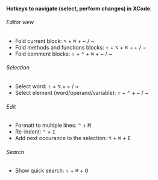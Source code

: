 #### Hotkeys to navigate (select, perform changes) in XCode.
###### Editor view
- Fold current block: <kbd>⌥</kbd> + <kbd>⌘</kbd> + <kbd>←</kbd> / <kbd>→</kbd>
- Fold methods and functions blocks: <kbd>⇧</kbd> + <kbd>⌥</kbd> + <kbd>⌘</kbd> + <kbd>←</kbd> / <kbd>→</kbd>
- Fold comment blocks: <kbd>⇧</kbd> + <kbd>⌃</kbd> + <kbd>⌘</kbd> + <kbd>←</kbd> / <kbd>→</kbd>

###### Selection
- Select word: <kbd>⇧</kbd> + <kbd>⌥</kbd> + <kbd>←</kbd> / <kbd>→</kbd>
- Select element (word/operand/variable): <kbd>⇧</kbd> + <kbd>⌃</kbd> + <kbd>←</kbd> / <kbd>→</kbd>

###### Edit
- Formatt to multiple lines: <kbd>⌃</kbd> + <kbd>M</kbd>
- Re-indent: <kbd>⌃</kbd> + <kbd>I</kbd>
- Add next occurance to the selection: <kbd>⌥</kbd> + <kbd>⌘</kbd> + <kbd>E</kbd>

###### Search
- Show quick search: <kbd>⇧</kbd> + <kbd>⌘</kbd> + <kbd>O</kbd>
